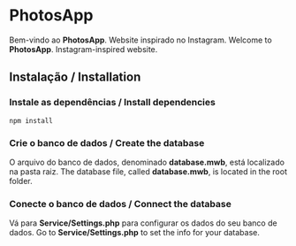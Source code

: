 # PhotosApp

Bem-vindo ao **PhotosApp**. Website inspirado no Instagram.
Welcome to **PhotosApp**. Instagram-inspired website.

## Instalação / Installation

### Instale as dependências / Install dependencies
    npm install

### Crie o banco de dados / Create the database
O arquivo do banco de dados, denominado **database.mwb**, está localizado na pasta raiz.
The database file, called **database.mwb**, is located in the root folder.

### Conecte o banco de dados / Connect the database
Vá para **Service/Settings.php** para configurar os dados do seu banco de dados.
Go to **Service/Settings.php** to set the info for your database.
